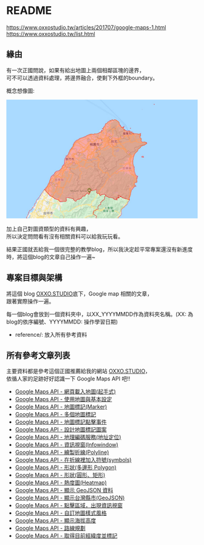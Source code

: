 # README

https://www.oxxostudio.tw/articles/201707/google-maps-1.html
https://www.oxxostudio.tw/list.html

## 緣由

有一次正國問說，如果有給出地圖上兩個相鄰區塊的邊界，  
可不可以透過資料處理，將邊界融合，使剩下外框的boundary。  

概念想像圖:

![map boundary](./boundary/image/map_boundary_idea.jpg)

加上自己對圖資類型的資料有興趣，  
所以決定問問看有沒有相關資料可以給我玩玩看。

結果正國就丟給我一個很完整的教學blog，所以我決定趁平常專案還沒有新進度時，將這個blog的文章自己操作一遍~

## 專案目標與架構

將這個 blog [OXXO.STUDIO](https://www.oxxostudio.tw/)底下，Google map 相關的文章，  
跟著實際操作一遍。

每一個blog會放到一個資料夾中，以XX_YYYYMMDD作為資料夾名稱。(XX: 為blog的依序編號、YYYYMMDD: 操作學習日期)

- reference/: 放入所有參考資料

## 所有參考文章列表

主要資料都是參考這個正國推薦給我的網站 [OXXO.STUDIO](https://www.oxxostudio.tw/)，  
依循人家的足跡好好認識一下 Google Maps API 吧!!

- [Google Maps API - 網頁載入地圖(起手式)](https://www.oxxostudio.tw/articles/201707/google-maps-1.html)
- [Google Maps API - 使用地圖與基本設定](https://www.oxxostudio.tw/articles/201707/google-maps-2-map-class.html)
- [Google Maps API - 地圖標記(Marker)](https://www.oxxostudio.tw/articles/201801/google-maps-3-marker.html)
- [Google Maps API - 多個地圖標記](https://www.oxxostudio.tw/articles/201801/google-maps-4-more-markers.html)
- [Google Maps API - 地圖標記點擊事件](https://www.oxxostudio.tw/articles/201801/google-maps-5-marker-click-event.html)
- [Google Maps API - 設計地圖標記圖案](https://www.oxxostudio.tw/articles/201801/google-maps-6-marker-image.html)
- [Google Maps API - 地理編碼服務(地址定位)](https://www.oxxostudio.tw/articles/201802/google-maps-7-geocoding.html)
- [Google Maps API - 資訊視窗(Infowindow)](https://www.oxxostudio.tw/articles/201802/google-maps-8-infowindow.html)
- [Google Maps API - 繪製折線(Polyline)](https://www.oxxostudio.tw/articles/201802/google-maps-9-polyline.html)
- [Google Maps API - 在折線裡加入符號(symbols)](https://www.oxxostudio.tw/articles/201802/google-maps-10-polyline-symbols.html)
- [Google Maps API - 形狀(多邊形 Polygon)](https://www.oxxostudio.tw/articles/201802/google-maps-11-polygon.html)
- [Google Maps API - 形狀(圓形、矩形)](https://www.oxxostudio.tw/articles/201802/google-maps-12-rect-circle.html)
- [Google Maps API - 熱度圖(Heatmap)](https://www.oxxostudio.tw/articles/201802/google-maps-13-heatmap.html)
- [Google Maps API - 顯示 GeoJSON 資料](https://www.oxxostudio.tw/articles/201803/google-maps-14-geojson.html)
- [Google Maps API - 顯示台灣縣市(GeoJSON)](https://www.oxxostudio.tw/articles/201803/google-maps-15-geojson-taiwan.html)
- [Google Maps API - 點擊區域，出現資訊視窗](https://www.oxxostudio.tw/articles/201803/google-maps-16-taiwan-infowindow.html)
- [Google Maps API - 自訂地圖樣式風格](https://www.oxxostudio.tw/articles/201803/google-maps-17-edit-style.html)
- [Google Maps API - 顯示海拔高度](https://www.oxxostudio.tw/articles/201803/google-maps-18-elevation.html)
- [Google Maps API - 路線規劃](https://www.oxxostudio.tw/articles/201810/google-maps-19-directions.html)
- [Google Maps API - 取得目前經緯度並標記](https://www.oxxostudio.tw/articles/201810/google-maps-20-get-current-position.html)

